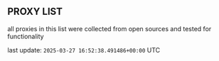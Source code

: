 ## PROXY LIST

all proxies in this list were collected from open sources and tested for functionality

last update: `2025-03-27 16:52:38.491486+00:00` UTC